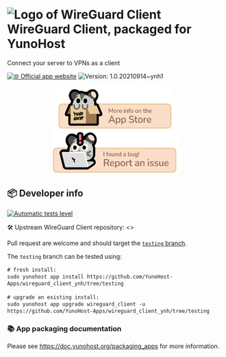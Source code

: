 <!--
N.B.: This README was automatically generated by <https://github.com/YunoHost/apps_tools/blob/main/readme_generator>
It shall NOT be edited by hand.
-->

<h1>
  <img src="https://raw.githubusercontent.com/YunoHost/apps/master/logos/wireguard_client.png" width="32px" alt="Logo of WireGuard Client">
  WireGuard Client, packaged for YunoHost
</h1>

Connect your server to VPNs as a client

[![🌐 Official app website](https://img.shields.io/badge/Official_app_website-darkgreen?style=for-the-badge)](https://www.wireguard.com/)
![Version: 1.0.20210914~ynh1](https://img.shields.io/badge/Version-1.0.20210914~ynh1-rgba(0,150,0,1)?style=for-the-badge)

<div align="center">
<a href="https://apps.yunohost.org/app/wireguard_client"><img height="100px" src="https://github.com/YunoHost/yunohost-artwork/raw/refs/heads/main/badges/neopossum-badges/badge_more_info_on_the_appstore.svg"/></a>
<a href="https://github.com/YunoHost-Apps/wireguard_client_ynh/issues"><img height="100px" src="https://github.com/YunoHost/yunohost-artwork/raw/refs/heads/main/badges/neopossum-badges/badge_report_an_issue.svg"/></a>
</div>

## 📦 Developer info

[![Automatic tests level](https://apps.yunohost.org/badge/cilevel/wireguard_client)](https://ci-apps.yunohost.org/ci/apps/wireguard_client/)

🛠️ Upstream WireGuard Client repository: <>

Pull request are welcome and should target the [`testing` branch](https://github.com/YunoHost-Apps/wireguard_client_ynh/tree/testing).

The `testing` branch can be tested using:
```
# fresh install:
sudo yunohost app install https://github.com/YunoHost-Apps/wireguard_client_ynh/tree/testing

# upgrade an existing install:
sudo yunohost app upgrade wireguard_client -u https://github.com/YunoHost-Apps/wireguard_client_ynh/tree/testing
```

### 📚 App packaging documentation

Please see <https://doc.yunohost.org/packaging_apps> for more information.